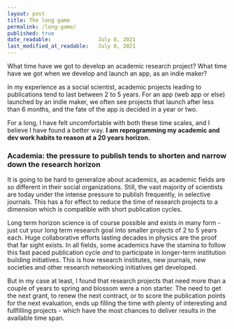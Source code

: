 ```yaml
---
layout: post
title: The long game
permalink: /long-game/
published: true
date_readable:               July 8, 2021
last_modified_at_readable:   July 8, 2021
---
```


What time have we got to develop an academic research project? What time have we got when we develop and launch an app, as an indie maker?

In my experience as a social scientist, academic projects leading to publications tend to last between 2 to 5 years. For an app (web app or else) launched by an indie maker, we often see projects that launch after less than 6 months, and the fate of the app is decided in a year or two.

For a long, I have felt uncomfortable with both these time scales, and I believe I have found a better way. **I am reprogramming my academic and dev work habits to reason at a 20 years horizon.**

### Academia: the pressure to publish tends to shorten and narrow down the research horizon
It is going to be hard to generalize about academics, as academic fields are so different in their social organizations. Still, the vast majority of scientists are today under the intense pressure to publish frequently, in selective journals. This has a for effect to reduce the time of research projects to a dimension which is compatible with short publication cycles.

Long term horizon science is of course possible and exists in many form - just cut your long term research goal into smaller projects of 2 to 5 years each. Huge collaborative efforts lasting decades in physics are the proof that far sight exists. In all fields, some academics have the stamina to follow this fast paced publication cycle *and* to participate in longer-term institution building initiatives. This is how research institutes, new journals, new societies and other research networking initiatives get developed.

But in my case at least, I found that research projects that need more than a couple of years to spring and blossom were a non starter. The need to get the next grant, to renew the next contract, or to score the publication points for the next evaluation, ends up filling the time with plenty of interesting and fullfilling projects - which have the most chances to deliver results in the available time span.




